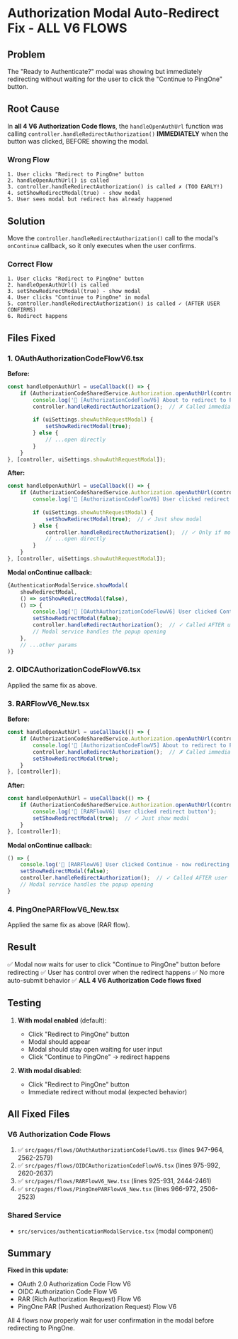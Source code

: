 # Authorization Modal Auto-Redirect Fix - ALL V6 FLOWS

## Problem
The "Ready to Authenticate?" modal was showing but immediately redirecting without waiting for the user to click the "Continue to PingOne" button.

## Root Cause
In **all 4 V6 Authorization Code flows**, the `handleOpenAuthUrl` function was calling `controller.handleRedirectAuthorization()` **IMMEDIATELY** when the button was clicked, BEFORE showing the modal.

### Wrong Flow
```
1. User clicks "Redirect to PingOne" button
2. handleOpenAuthUrl() is called
3. controller.handleRedirectAuthorization() is called ✗ (TOO EARLY!)
4. setShowRedirectModal(true) - show modal
5. User sees modal but redirect has already happened
```

## Solution
Move the `controller.handleRedirectAuthorization()` call to the modal's `onContinue` callback, so it only executes when the user confirms.

### Correct Flow
```
1. User clicks "Redirect to PingOne" button
2. handleOpenAuthUrl() is called
3. setShowRedirectModal(true) - show modal
4. User clicks "Continue to PingOne" in modal
5. controller.handleRedirectAuthorization() is called ✓ (AFTER USER CONFIRMS)
6. Redirect happens
```

## Files Fixed

### 1. OAuthAuthorizationCodeFlowV6.tsx

**Before:**
```typescript
const handleOpenAuthUrl = useCallback(() => {
    if (AuthorizationCodeSharedService.Authorization.openAuthUrl(controller.authUrl)) {
        console.log('🔧 [AuthorizationCodeFlowV6] About to redirect to PingOne via controller...');
        controller.handleRedirectAuthorization();  // ✗ Called immediately!
        
        if (uiSettings.showAuthRequestModal) {
            setShowRedirectModal(true);
        } else {
            // ...open directly
        }
    }
}, [controller, uiSettings.showAuthRequestModal]);
```

**After:**
```typescript
const handleOpenAuthUrl = useCallback(() => {
    if (AuthorizationCodeSharedService.Authorization.openAuthUrl(controller.authUrl)) {
        console.log('🔧 [AuthorizationCodeFlowV6] User clicked redirect button');
        
        if (uiSettings.showAuthRequestModal) {
            setShowRedirectModal(true);  // ✓ Just show modal
        } else {
            controller.handleRedirectAuthorization();  // ✓ Only if modal is disabled
            // ...open directly
        }
    }
}, [controller, uiSettings.showAuthRequestModal]);
```

**Modal onContinue callback:**
```typescript
{AuthenticationModalService.showModal(
    showRedirectModal,
    () => setShowRedirectModal(false),
    () => {
        console.log('🔧 [OAuthAuthorizationCodeFlowV6] User clicked Continue - now redirecting to PingOne');
        setShowRedirectModal(false);
        controller.handleRedirectAuthorization();  // ✓ Called AFTER user confirms
        // Modal service handles the popup opening
    },
    // ...other params
)}
```

### 2. OIDCAuthorizationCodeFlowV6.tsx
Applied the same fix as above.

### 3. RARFlowV6_New.tsx

**Before:**
```typescript
const handleOpenAuthUrl = useCallback(() => {
    if (AuthorizationCodeSharedService.Authorization.openAuthUrl(controller.authUrl)) {
        console.log('🔧 [AuthorizationCodeFlowV5] About to redirect to PingOne via controller...');
        controller.handleRedirectAuthorization();  // ✗ Called immediately!
        setShowRedirectModal(true);
    }
}, [controller]);
```

**After:**
```typescript
const handleOpenAuthUrl = useCallback(() => {
    if (AuthorizationCodeSharedService.Authorization.openAuthUrl(controller.authUrl)) {
        console.log('🔧 [RARFlowV6] User clicked redirect button');
        setShowRedirectModal(true);  // ✓ Just show modal
    }
}, [controller]);
```

**Modal onContinue callback:**
```typescript
() => {
    console.log('🔧 [RARFlowV6] User clicked Continue - now redirecting to PingOne');
    setShowRedirectModal(false);
    controller.handleRedirectAuthorization();  // ✓ Called AFTER user confirms
    // Modal service handles the popup opening
}
```

### 4. PingOnePARFlowV6_New.tsx
Applied the same fix as above (RAR flow).

## Result

✅ Modal now waits for user to click "Continue to PingOne" button before redirecting
✅ User has control over when the redirect happens
✅ No more auto-submit behavior
✅ **ALL 4 V6 Authorization Code flows fixed**

## Testing

1. **With modal enabled** (default):
   - Click "Redirect to PingOne" button
   - Modal should appear
   - Modal should stay open waiting for user input
   - Click "Continue to PingOne" → redirect happens

2. **With modal disabled**:
   - Click "Redirect to PingOne" button
   - Immediate redirect without modal (expected behavior)

## All Fixed Files

### V6 Authorization Code Flows
1. ✅ `src/pages/flows/OAuthAuthorizationCodeFlowV6.tsx` (lines 947-964, 2562-2579)
2. ✅ `src/pages/flows/OIDCAuthorizationCodeFlowV6.tsx` (lines 975-992, 2620-2637)
3. ✅ `src/pages/flows/RARFlowV6_New.tsx` (lines 925-931, 2444-2461)
4. ✅ `src/pages/flows/PingOnePARFlowV6_New.tsx` (lines 966-972, 2506-2523)

### Shared Service
- `src/services/authenticationModalService.tsx` (modal component)

## Summary

**Fixed in this update:**
- OAuth 2.0 Authorization Code Flow V6
- OIDC Authorization Code Flow V6
- RAR (Rich Authorization Request) Flow V6
- PingOne PAR (Pushed Authorization Request) Flow V6

All 4 flows now properly wait for user confirmation in the modal before redirecting to PingOne.

